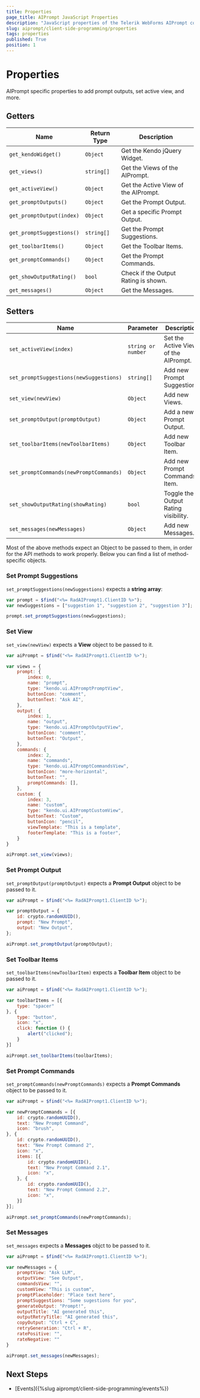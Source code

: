 ```yaml
---
title: Properties
page_title: AIPrompt JavaScript Properties
description: "JavaScript properties of the Telerik WebForms AIPrompt component."
slug: aiprompt/client-side-programming/properties
tags: properties
published: True
position: 1
---
```


# Properties

AIPrompt specific properties to add prompt outputs, set active view, and more.

## Getters

| Name                             | Return Type        | Description                                |
| ---                              | ---                | ---                                        |
| `get_kendoWidget()`              | `Object`           | Get the Kendo jQuery Widget.               |
| `get_views()`                    | `string[]`         | Get the Views of the AIPrompt.             |
| `get_activeView()`               | `Object`           | Get the Active View of the AIPrompt.       |
| `get_promptOutputs()`            | `Object`           | Get the Prompt Output.                     |
| `get_promptOutput(index)`        | `Object`           | Get a specific Prompt Output.              |
| `get_promptSuggestions()`        | `string[]`         | Get the Prompt Suggestions.                |
| `get_toolbarItems()`             | `Object`           | Get the Toolbar Items.                     |
| `get_promptCommands()`           | `Object`           | Get the Prompt Commands.                   |
| `get_showOutputRating()`         | `bool`             | Check if the Output Rating is shown.       |
| `get_messages()`                 | `Object`           | Get the Messages.                          |

## Setters

| Name                                    | Parameter                   | Description                              |
| ---                                     | ---                         | ---                                      |
| `set_activeView(index)`                 | `string or number`          | Set the Active View of the AIPrompt.     |
| `set_promptSuggestions(newSuggestions)` | `string[]`                  | Add new Prompt Suggestions.              |
| `set_view(newView)`                     | `Object`                    | Add new Views.                           |
| `set_promptOutput(promptOutput)`        | `Object`                    | Add a new Prompt Output.                 |
| `set_toolbarItems(newToolbarItems)`     | `Object`                    | Add new Toolbar Item.                    |
| `set_promptCommands(newPromptCommands)` | `Object`                    | Add new Prompt Commands Item.            |
| `set_showOutputRating(showRating)`      | `bool`                      | Toggle the Output Rating visibility.     |
| `set_messages(newMessages)`             | `Object`                    | Add new Messages.                        |

Most of the above methods expect an Object to be passed to them, in order for the API methods to work properly. Below you can find a list of method-specific objects.

### Set Prompt Suggestions

`set_promptSuggestions(newSuggestions)` expects a **string array**:

````JavaScript
var prompt = $find("<%= RadAIPrompt1.ClientID %>");
var newSuggestions = ["suggestion 1", "suggestion 2", "suggestion 3"];

prompt.set_promptSuggestions(newSuggestions);
````

### Set View

`set_view(newView)` expects a **View** object to be passed to it. 

````JavaScript
var aiPrompt = $find("<%= RadAIPrompt1.ClientID %>");

var views = {
    prompt: {
        index: 0,
        name: "prompt",
        type: "kendo.ui.AIPromptPromptView",
        buttonIcon: "comment",
        buttonText: "Ask AI",
    },
    output: {
        index: 1,
        name: "output",
        type: "kendo.ui.AIPromptOutputView",
        buttonIcon: "comment",
        buttonText: "Output",
    },
    commands: {
        index: 2,
        name: "commands",
        type: "kendo.ui.AIPromptCommandsView",
        buttonIcon: "more-horizontal",
        buttonText: "",
        promptCommands: [],
    },
    custom: {
        index: 3,
        name: "custom",
        type: "kendo.ui.AIPromptCustomView",
        buttonText: "Custom",
        buttonIcon: "pencil",
        viewTemplate: "This is a template",
        footerTemplate: "This is a footer",
    }
}

aiPrompt.set_view(views);
````

### Set Prompt Output

`set_promptOutput(promptOutput)` expects a **Prompt Output** object to be passed to it. 

````JavaScript
var aiPrompt = $find("<%= RadAIPrompt1.ClientID %>");

var promptOutput = {
    id: crypto.randomUUID(),
    prompt: "New Prompt",
    output: "New Output",
};

aiPrompt.set_promptOutput(promptOutput);
````

### Set Toolbar Items

`set_toolbarItems(newToolbarItem)` expects a **Toolbar Item** object to be passed to it. 

````JavaScript
var aiPrompt = $find("<%= RadAIPrompt1.ClientID %>");

var toolbarItems = [{
    type: "spacer"
}, {
    type: "button",
    icon: "x",
    click: function () {
        alert("clicked");
    }  
}]

aiPrompt.set_toolbarItems(toolbarItems);
````

### Set Prompt Commands 

`set_promptCommands(newPromptCommands)` expects a **Prompt Commands** object to be passed to it. 

````JavaScript
var aiPrompt = $find("<%= RadAIPrompt1.ClientID %>");

var newPromptCommands = [{
    id: crypto.randomUUID(),
    text: "New Prompt Command",
    icon: "brush",
}, {
    id: crypto.randomUUID(),
    text: "New Prompt Command 2",
    icon: "x",
    items: [{
        id: crypto.randomUUID(),
        text: "New Prompt Command 2.1",
        icon: "x",
    }, {
        id: crypto.randomUUID(),
        text: "New Prompt Command 2.2",
        icon: "x",
    }]
}];

aiPrompt.set_promptCommands(newPromptCommands);
````

### Set Messages

`set_messages` expects a **Messages** objct to be passed to it.

````JavaScript
var aiPrompt = $find("<%= RadAIPrompt1.ClientID %>");

var newMessages = {
    promptView: "Ask LLM",
    outputView: "See Output",
    commandsView: "",
    customView: "This is custom",
    promptPlaceholder: "Place text here",
    promptSuggestions: "Some sugestions for you",
    generateOutput: "Prompt!",
    outputTitle: "AI generated this",
    outputRetryTitle: "AI generated this",
    copyOutput: "Ctrl + C",
    retryGeneration: "Ctrl + R",
    ratePositive: "",
    rateNegative: ""
}

aiPrompt.set_messages(newMessages);
````

## Next Steps

- [Events]({%slug aiprompt/client-side-programming/events%})
